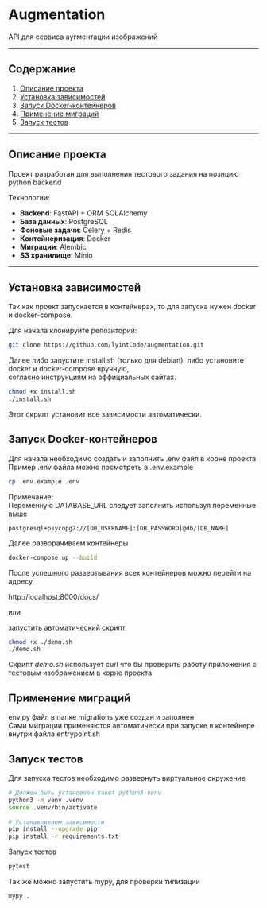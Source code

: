 # **Augmentation**
 
API для сервиса аугментации изображений

---

## **Содержание**
1. [Описание проекта](#описание-проекта)
2. [Установка зависимостей](#установка-зависимостей)
3. [Запуск Docker-контейнеров](#запуск-docker-контейнеров)
4. [Применение миграций](#применение-миграций)
5. [Запуск тестов](#запуск-тестов)

---

## **Описание проекта**

Проект разработан для выполнения тестового задания на позицию python backend

Технологии:
- **Backend**: FastAPI + ORM SQLAlchemy
- **База данных**: PostgreSQL
- **Фоновые задачи**: Celery + Redis
- **Контейнеризация**: Docker
- **Миграции**: Alembic
- **S3 хранилище**: Minio

---

## **Установка зависимостей**

Так как проект запускается в контейнерах, то для запуска нужен docker и docker-compose.

Для начала клонируйте репозиторий:

```bash
git clone https://github.com/lyintCode/augmentation.git

```

Далее либо запустите install.sh (только для debian), либо установите docker и docker-compose вручную,  
согласно инструкциям на оффициальных сайтах.

```bash
chmod +x install.sh
./install.sh
```

Этот скрипт установит все зависимости автоматически.

## **Запуск Docker-контейнеров**

Для начала необходимо создать и заполнить .env файл в корне проекта  
Пример .env файла можно посмотреть в .env.example

```bash
cp .env.example .env
```

Примечание:  
Переменную DATABASE_URL следует заполнить используя переменные выше
```
postgresql+psycopg2://[DB_USERNAME]:[DB_PASSWORD]@db/[DB_NAME]
```

Далее разворачиваем контейнеры

```bash
docker-compose up --build
```

После успешного развертывания всех контейнеров можно перейти на адресу

http://localhost:8000/docs/

или

запустить автоматический скрипт
```bash
chmod +x ./demo.sh
./demo.sh
```

Скрипт *demo.sh* использует curl что бы проверить работу приложения с тестовым изображением в корне проекта

## **Применение миграций**
env.py файл в папке migrations уже создан и заполнен  
Сами миграции применяются автоматически при запуске в контейнере внутри файла entrypoint.sh

## **Запуск тестов**
Для запуска тестов необходимо развернуть виртуальное окружение

```bash
# Должен быть установлен пакет python3-venv
python3 -m venv .venv
source .venv/bin/activate

# Устанавливаем зависимости
pip install --upgrade pip
pip install -r requirements.txt
```

Запуск тестов
```bash
pytest
```

Так же можно запустить mypy, для проверки типизации
```bash
mypy .
```

